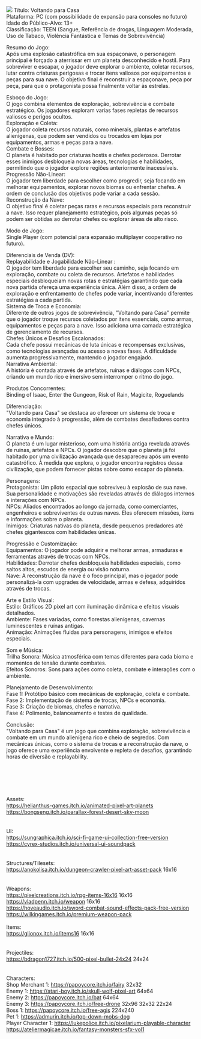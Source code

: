 <img src="https://cdn.discordapp.com/attachments/857843095298899981/1348120641404014654/image.png">
Título: Voltando para Casa </br>
Plataforma: PC (com possibilidade de expansão para consoles no futuro) </br>
Idade do Público-Alvo: 13+ </br>
Classificação: TEEN (Sangue, Referência de drogas, Linguagem Moderada, Uso de Tabaco, Violência Fantástica e Temas de Sobrevivência) 

Resumo do Jogo: </br>
Após uma explosão catastrófica em sua espaçonave, o personagem principal é forçado a aterrissar em um planeta desconhecido e hostil. Para sobreviver e escapar, o jogador deve explorar o ambiente, coletar recursos, lutar contra criaturas perigosas e trocar itens valiosos por equipamentos e peças para sua nave. O objetivo final é reconstruir a espaçonave, peça por peça, para que o protagonista possa finalmente voltar às estrelas.

Esboço do Jogo: </br>
O jogo combina elementos de exploração, sobrevivência e combate estratégico. Os jogadores exploram varias fases repletas de recursos valiosos e perigos ocultos. </br>
Exploração e Coleta: </br>
O jogador coleta recursos naturais, como minerais, plantas e artefatos alienígenas, que podem ser vendidos ou trocados em lojas por equipamentos, armas e peças para a nave. </br>
Combate e Bosses: </br>
O planeta é habitado por criaturas hostis e chefes poderosos. Derrotar esses inimigos desbloqueia novas áreas, tecnologias e habilidades, permitindo que o jogador explore regiões anteriormente inacessíveis. </br>
Progressão Não-Linear: </br>
O jogador tem liberdade para escolher como progredir, seja focando em melhorar equipamentos, explorar novos biomas ou enfrentar chefes. A ordem de conclusão dos objetivos pode variar a cada sessão. </br>
Reconstrução da Nave: </br>
O objetivo final é coletar peças raras e recursos especiais para reconstruir a nave. Isso requer planejamento estratégico, pois algumas peças só podem ser obtidas ao derrotar chefes ou explorar áreas de alto risco. </br>

Modo de Jogo: </br>
Single Player (com potencial para expansão multiplayer cooperativo no futuro).

Diferenciais de Venda (DV): </br>
Replayabilidade e Jogabilidade Não-Linear : </br>
O jogador tem liberdade para escolher seu caminho, seja focando em exploração, combate ou coleta de recursos. Artefatos e habilidades especiais desbloqueiam novas rotas e estratégias garantindo que cada nova partida ofereça uma experiência única. Além disso, a ordem de exploração e enfrentamento de chefes pode variar, incentivando diferentes estratégias a cada partida. </br>
Sistema de Troca e Economia: </br>
Diferente de outros jogos de sobrevivência, "Voltando para Casa" permite que o jogador troque recursos coletados por itens essenciais, como armas, equipamentos e peças para a nave. Isso adiciona uma camada estratégica de gerenciamento de recursos. </br>
Chefes Únicos e Desafios Escalonados: </br>
Cada chefe possui mecânicas de luta únicas e recompensas exclusivas, como tecnologias avançadas ou acesso a novas fases. A dificuldade aumenta progressivamente, mantendo o jogador engajado. </br>
Narrativa Ambiental: </br>
A história é contada através de artefatos, ruínas e diálogos com NPCs, criando um mundo rico e imersivo sem interromper o ritmo do jogo. </br>

Produtos Concorrentes: </br>
Binding of Isaac, Enter the Gungeon, Risk of Rain, Magicite, Roguelands </br>

Diferenciação: </br>
"Voltando para Casa" se destaca ao oferecer um sistema de troca e economia integrado à progressão, além de combates desafiadores contra chefes únicos. </br>

Narrativa e Mundo: </br>
O planeta é um lugar misterioso, com uma história antiga revelada através de ruínas, artefatos e NPCs. O jogador descobre que o planeta já foi habitado por uma civilização avançada que desapareceu após um evento catastrófico. À medida que explora, o jogador encontra registros dessa civilização, que podem fornecer pistas sobre como escapar do planeta.

Personagens: </br>
Protagonista: Um piloto espacial que sobreviveu à explosão de sua nave. Sua personalidade e motivações são reveladas através de diálogos internos e interações com NPCs. </br>
NPCs: Aliados encontrados ao longo da jornada, como comerciantes, engenheiros e sobreviventes de outras naves. Eles oferecem missões, itens e informações sobre o planeta. </br>
Inimigos: Criaturas nativas do planeta, desde pequenos predadores até chefes gigantescos com habilidades únicas.

Progressão e Customização: </br>
Equipamentos: O jogador pode adquirir e melhorar armas, armaduras e ferramentas através de trocas com NPCs. </br>
Habilidades: Derrotar chefes desbloqueia habilidades especiais, como saltos altos, escudos de energia ou visão noturna. </br>
Nave: A reconstrução da nave é o foco principal, mas o jogador pode personalizá-la com upgrades de velocidade, armas e defesa, adquiridos através de trocas.

Arte e Estilo Visual: </br>
Estilo: Gráficos 2D pixel art com iluminação dinâmica e efeitos visuais detalhados. </br>
Ambiente: Fases variadas, como florestas alienígenas, cavernas luminescentes e ruínas antigas. </br>
Animação: Animações fluidas para personagens, inimigos e efeitos especiais. 

Som e Música: </br>
Trilha Sonora: Música atmosférica com temas diferentes para cada bioma e momentos de tensão durante combates. </br>
Efeitos Sonoros: Sons para ações como coleta, combate e interações com o ambiente. </br>

Planejamento de Desenvolvimento: </br>
Fase 1: Protótipo básico com mecânicas de exploração, coleta e combate. </br>
Fase 2: Implementação de sistema de trocas, NPCs e economia. </br>
Fase 3: Criação de biomas, chefes e narrativa. </br>
Fase 4: Polimento, balanceamento e testes de qualidade.

Conclusão: </br>
"Voltando para Casa" é um jogo que combina exploração, sobrevivência e combate em um mundo alienígena rico e cheio de segredos. Com mecânicas únicas, como o sistema de trocas e a reconstrução da nave, o jogo oferece uma experiência envolvente e repleta de desafios, garantindo horas de diversão e replayability.

</br></br></br></br>


Assets:</br>
https://helianthus-games.itch.io/animated-pixel-art-planets </br>
https://bongseng.itch.io/parallax-forest-desert-sky-moon </br>
</br></br>
UI: </br>
https://sungraphica.itch.io/sci-fi-game-ui-collection-free-version </br>
https://cyrex-studios.itch.io/universal-ui-soundpack </br>
</br></br>
Structures/Tilesets: </br>
https://anokolisa.itch.io/dungeon-crawler-pixel-art-asset-pack 16x16 </br>
</br></br>
Weapons: </br>
https://pixelcreations.itch.io/rpg-items-16x16 16x16 </br>
https://vladpenn.itch.io/weapon 16x16 </br>
https://hoveaudio.itch.io/sword-combat-sound-effects-pack-free-version </br>
https://wilkingames.itch.io/premium-weapon-pack
</br></br>
Items: </br>
https://glionox.itch.io/items16 16x16 </br>
</br></br>
Projectiles: </br>
https://bdragon1727.itch.io/500-pixel-bullet-24x24 24x24 </br>
</br></br>
Characters: </br>
Shop Merchant 1: https://papoycore.itch.io/fairy 32x32 </br>
Enemy 1: https://atari-boy.itch.io/skull-wolf-pixel-art 64x64 </br> 
Enemy 2: https://papoycore.itch.io/bat 64x64 </br>
Enemy 3: https://papoycore.itch.io/free-drone 32x96 32x32 22x24 </br>
Boss 1: https://papoycore.itch.io/free-agis 224x240 </br>
Pet 1: https://admurin.itch.io/top-down-mobs-dog </br>
Player Character 1: https://lukepolice.itch.io/pixelarium-playable-character</br>
https://ateliermagicae.itch.io/fantasy-monsters-sfx-vol1








